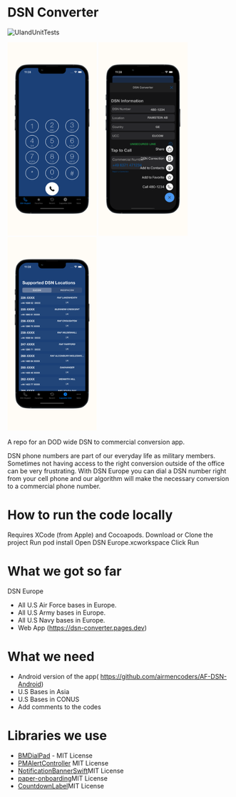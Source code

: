 # DSN Converter
![UIandUnitTests](https://github.com/airmencoders/DSN-Converter/workflows/UIandUnitTests/badge.svg)

<img src="DSNConverterMain.png" width="200"> <img src="DSNConverterMenu.png" width="200"> <img src="DSNConverterList.png" width="200">


A repo for an DOD wide DSN to commercial conversion app.

DSN phone numbers are part of our everyday life as military members. Sometimes not having access to the right conversion outside of the office can be very frustrating. With DSN Europe you can dial a DSN number right from your cell phone and our algorithm will make the necessary conversion to a commercial phone number.



# How to run the code locally

Requires XCode (from Apple) and Cocoapods.
Download or Clone the project
Run pod install
Open DSN Europe.xcworkspace
Click Run

# What we got so far 
 DSN Europe 
 - All U.S Air Force bases in Europe.
 - All U.S Army bases in Europe.
 - All U.S Navy bases in Europe.
 - Web App (https://dsn-converter.pages.dev)
 
 # What we need 
  - Android version of the app( https://github.com/airmencoders/AF-DSN-Android) 
  - U.S Bases in Asia 
  - U.S Bases in CONUS
  - Add comments to the codes
  
 # Libraries we use
* [BMDialPad](https://github.com/IamSaurav/BMDialPad) - MIT License
* [PMAlertController](https://github.com/pmusolino/PMAlertController) MIT License
* [NotificationBannerSwift](https://github.com/Daltron/NotificationBanner)MIT License
* [paper-onboarding](https://github.com/Ramotion/paper-onboarding)MIT License
* [CountdownLabel](https://github.com/fromkk/CountdownLabel)MIT License



